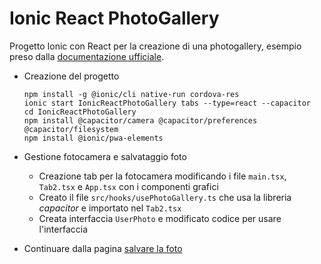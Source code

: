 # Ionic React PhotoGallery
Progetto Ionic con React per la creazione di una photogallery, esempio preso dalla [documentazione ufficiale](https://ionicframework.com/docs/react/your-first-app).

- Creazione del progetto
    ```
    npm install -g @ionic/cli native-run cordova-res
    ionic start IonicReactPhotoGallery tabs --type=react --capacitor
    cd IonicReactPhotoGallery
    npm install @capacitor/camera @capacitor/preferences @capacitor/filesystem
    npm install @ionic/pwa-elements
    ```
- Gestione fotocamera e salvataggio foto
    - Creazione tab per la fotocamera modificando i file `main.tsx`, `Tab2.tsx` e `App.tsx` con i componenti grafici
    - Creato il file `src/hooks/usePhotoGallery.ts` che usa la libreria *capacitor* e importato nel `Tab2.tsx`
    - Creata interfaccia `UserPhoto` e modificato codice per usare l'interfaccia
    
- Continuare dalla pagina [salvare la foto](https://ionicframework.com/docs/react/your-first-app/saving-photos)